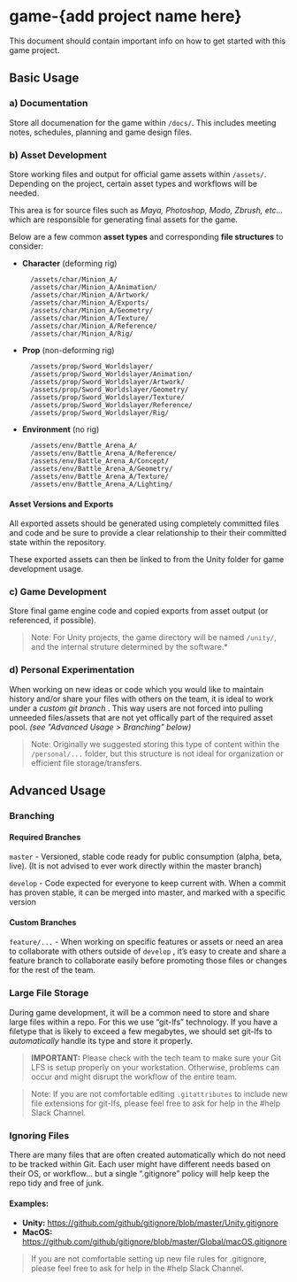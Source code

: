 __game-{add project name here}__
===============================================================================

This document should contain important info on how to get started with this
game project.


Basic Usage
---------------------------------------

### a) Documentation

Store all documenation for the game within `/docs/`.  This includes meeting notes, schedules, planning and game design files.


### b) Asset Development

Store working files and output for official game assets within `/assets/`.
Depending on the project, certain asset types and workflows will be needed.

This area is for source files such as _Maya, Photoshop, Modo, Zbrush, etc..._
which are responsible for generating final assets for the game.

Below are a few common __asset types__ and corresponding __file structures__ to
consider:

- **Character** (deforming rig)

        /assets/char/Minion_A/
        /assets/char/Minion_A/Animation/
        /assets/char/Minion_A/Artwork/
        /assets/char/Minion_A/Exports/
        /assets/char/Minion_A/Geometry/
        /assets/char/Minion_A/Texture/
        /assets/char/Minion_A/Reference/
        /assets/char/Minion_A/Rig/


- **Prop** (non-deforming rig)

        /assets/prop/Sword_Worldslayer/
        /assets/prop/Sword_Worldslayer/Animation/
        /assets/prop/Sword_Worldslayer/Artwork/
        /assets/prop/Sword_Worldslayer/Geometry/
        /assets/prop/Sword_Worldslayer/Texture/
        /assets/prop/Sword_Worldslayer/Reference/
        /assets/prop/Sword_Worldslayer/Rig/


- **Environment** (no rig)

        /assets/env/Battle_Arena_A/
        /assets/env/Battle_Arena_A/Reference/
        /assets/env/Battle_Arena_A/Concept/
        /assets/env/Battle_Arena_A/Geometry/
        /assets/env/Battle_Arena_A/Texture/
        /assets/env/Battle_Arena_A/Lighting/

#### Asset Versions and Exports
All exported assets should be generated using completely committed files and
code and be sure to provide a clear relationship to their their committed state
within the repository.

These exported assets can then be linked to from the Unity folder for game
development usage.



### c) Game Development

Store final game engine code and copied exports from asset output (or referenced, if possible).

> Note: For Unity projects, the game directory will be named `/unity/`, and the internal struture determined by the software.*



### d) Personal Experimentation

When working on new ideas or code which you would like to maintain history and/or share your files with others on the team, it is ideal to work under a _custom git branch_ . This way users are not forced into pulling unneeded files/assets that are not yet offically part of the required asset pool. _(see "Advanced Usage > Branching" below)_

> Note: Originally we suggested storing this type of content within the `/personal/...` folder, but this structure is not ideal for organization or efficient file storage/transfers.




Advanced Usage
---------------------------------------

### Branching

#### Required Branches

`master` - Versioned, stable code ready for public consumption (alpha, beta, live).  (It is not advised to ever work directly within the master branch)

`develop` - Code expected for everyone to keep current with.  When a commit has proven stable, it can be merged into master, and marked with a specific version

#### Custom Branches

`feature/...` - When working on specific features or assets or need an area to collaborate with others outside of `develop` , it’s easy to create and share a feature branch to collaborate easily before promoting those files or changes for the rest of the team.



### Large File Storage

During game development, it will be a common need to store and share large files within a repo.  For this we use “git-lfs” technology.  If you have a filetype that is likely to exceed a few megabytes, we should set git-lfs to *automatically* handle its type and store it properly.

> __IMPORTANT:__ Please check with the tech team to make sure your Git LFS is setup properly on your workstation.  Otherwise, problems can occur and might disrupt the workflow of the entire team.

> Note: If you are not comfortable editing `.gitattributes` to include new file extensions for git-lfs, please feel free to ask for help in the #help Slack Channel.



### Ignoring Files

There are many files that are often created automatically which do not need to be tracked within Git.  Each user might have different needs based on their OS, or workflow… but a single “.gitignore” policy will help keep the repo tidy and free of junk.

#### Examples:
- __Unity:__ https://github.com/github/gitignore/blob/master/Unity.gitignore
- __MacOS:__ https://github.com/github/gitignore/blob/master/Global/macOS.gitignore


> If you are not comfortable setting up new file rules for .gitignore, please feel free to ask for help in the #help Slack Channel.




